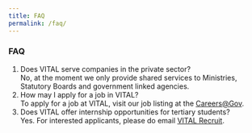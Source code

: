 ```yaml
---
title: FAQ
permalink: /faq/
---
```


### **FAQ**

<ol>
    <li>Does VITAL serve companies in the private sector?<br/>
        No, at the moment we only provide shared services to Ministries, Statutory Boards and government linked agencies.</li>
    <li>How may I apply for a job in VITAL?<br/>
        To apply for a job at VITAL, visit our job listing at the <a href="http://careers.pageuppeople.com/688/cwlive/en/filter/?search-keyword=&category=&work-type=&brand=vital&job-sector=" target="_blank">Careers@Gov</a><span style="background-color: initial;">.</li>
    <li>Does VITAL offer internship opportunities for tertiary students?<br/>
        Yes. For interested applicants, please do email <a href="mailto:vital_recruit@vital.gov.sg" target="_blank">VITAL Recruit</a>.


